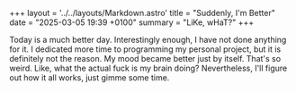 +++
layout = '../../layouts/Markdown.astro'
title = "Suddenly, I'm Better"
date = "2025-03-05 19:39 +0100"
summary = "LiKe, wHaT?"
+++

Today is a much better day. Interestingly enough, I have not done anything for it. I dedicated more time to programming my personal project, but it is definitely not the reason. My mood became better just by itself. That's so weird. Like, what the actual fuck is my brain doing? Nevertheless, I'll figure out how it all works, just gimme some time.